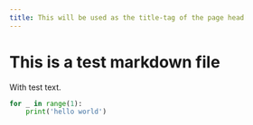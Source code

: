```yaml
---
title: This will be used as the title-tag of the page head
---
```


# This is a test markdown file

With test text.

```python
for _ in range(1):
    print('hello world')
```

